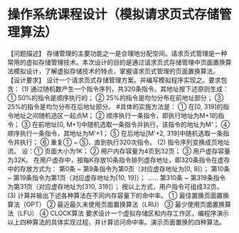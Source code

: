 # 操作系统课程设计（模拟请求页式存储管理算法）
【问题描述】
存储管理的主要功能之一是合理地分配空间。请求页式管理是一种常用的虚拟存储管理技术。本次设计的目的是通过请求页式存储管理中页面置换算法模拟设计，了解虚拟存储技术的特点，掌握请求页式管理的页面置换算法。
【设计要求】
设计一个请求页式存储管理方案。并编写模拟程序实现之。要求包含：
(1) 通过随机数产生一个指令序列，共320条指令。其地址按下述原则生成：
① 50%的指令是顺序执行的；
② 25%的指令是均匀分布在前地址部分；
③ 25%的指令是均匀分布在后地址部分。
#具体的实施方法是：
① 在[0, 319]的指令地址之间随机选区一起点M；
② 顺序执行一条指令，即执行地址为M+1的指令；
③ 在前地址[0, M+1]中随机选取一条指令并执行，该指令的地址为M'；
④ 顺序执行一条指令，其地址为M'+1；
⑤ 在后地址[M'+2, 319]中随机选取一条指令并执行；
⑥ 重复① ~ ⑤，直到执行320次指令。
(2) 指令序列变换成页地址流。
设：① 页面大小为1K；
    ② 用户内存容量为4页到32页；
    ③ 用户虚存容量为32K。
在用户虚存中，按每K存放10条指令排列虚存地址，即320条指令在虚存中的存放方式为：
第0条 ~ 第9条指令为第0页（对应虚存地址为[0, 9]）；
第10条 ~ 第19条指令为第1页（对应虚存地址为[10, 19]）；
……
第310条 ~ 第319条指令为第31页（对应虚存地址为[310, 319]）；
按以上方式，用户指令可组成32页。
(3) 计算并输出下述各种算法在不同内存容量下的命中率。
① 最佳置换页面置换算法（OPT）
② 最近最久未使用页面置换算法（LRU）
③ 最少使用页面置换算法（LFU）
④ CLOCK算法
要求设计一个虚拟存储区和内存工作区，编程序演示以上四种算法的具体实现过程，并计算访问命中率。演示页面置换的四种算法。
